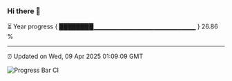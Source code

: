 ### Hi there 👋

⏳ Year progress { ████████▁▁▁▁▁▁▁▁▁▁▁▁▁▁▁▁▁▁▁▁▁▁ } 26.86 %

---

⏰ Updated on Wed, 09 Apr 2025 01:09:09 GMT

![Progress Bar CI](https://github.com/liununu/liununu/workflows/Progress%20Bar%20CI/badge.svg)
